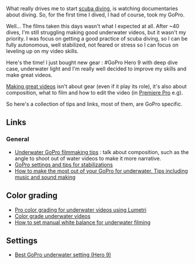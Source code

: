 What really drives me to start [scuba diving](Scuba%20diving.md), is watching documentaries about diving. So, for the first time I dived, I had of course, took my GoPro. 

Well... The films taken this days wasn't what I expected at all. After ~40 dives, I'm still struggling making good underwater videos, but it wasn't my priority. I was focus on getting a good practice of scuba diving, so I can be fully autonomous, well stabilized, not feared or stress so I can focus on leveling up on my video skills. 

Here's the time! I just bought new gear : #GoPro Hero 9 with deep dive case, underwater light and I'm really well decided to improve my skills and make great videos. 

[Making great videos](Make%20great%20videos.md) isn't about gear (even if it play its role), it's also about composition, what to film and how to edit the video (in [Premiere Pro](Premiere%20Pro.md) e.g). 

So here's a collection of tips and links, most of them, are GoPro specific. 

## Links
### General
- [Underwater GoPro filmmaking tips](https://www.youtube.com/watch?v=-UDcSRmXCWQ) : talk about composition, such as the angle to shoot out of water videos to make it more narrative. 
- [GoPro settings and tips for stabilizations](https://www.youtube.com/watch?v=gcbNUyf8hAE)
 - [How to make the most out of your GoPro for underwater. Tips including music and sound making](https://www.youtube.com/watch?v=NahCa_ayj60)

## Color grading
- [Pro color grading for underwater videos using Lumetri](https://www.youtube.com/watch?v=ET1sqqgmysg)
- [Color grade underwater videos](https://www.youtube.com/watch?v=oljnBElIFbM)
- [How to set manual white balance for underwater filming](https://www.youtube.com/watch?v=8mMb-FcWQz8)

## Settings 
- [Best GoPro underwater setting (Hero 9)](https://www.youtube.com/watch?v=Rfb8I0ncmaU)